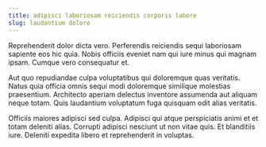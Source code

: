 ```yaml
---
title: adipisci laboriosam reiciendis corporis labore
slug: laudantium dolore
---
```


Reprehenderit dolor dicta vero. Perferendis reiciendis sequi laboriosam sapiente eos hic quia. Nobis officiis eveniet nam qui iure minus qui magnam ipsam. Cumque vero consequatur et.

Aut quo repudiandae culpa voluptatibus qui doloremque quas veritatis. Natus quia officia omnis sequi modi doloremque similique molestias praesentium. Architecto aperiam delectus inventore assumenda aut aliquam neque totam. Quis laudantium voluptatum fuga quisquam odit alias veritatis.

Officiis maiores adipisci sed culpa. Adipisci qui atque perspiciatis animi et et totam deleniti alias. Corrupti adipisci nesciunt ut non vitae quis. Et blanditiis iure. Deleniti expedita libero et reprehenderit in voluptas.
